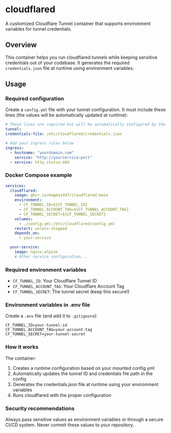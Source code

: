 # cloudflared

A customized Cloudflare Tunnel container that supports environment variables for tunnel credentials.

## Overview

This container helps you run cloudflared tunnels while keeping sensitive credentials out of your codebase. It generates the required `credentials.json` file at runtime using environment variables.

## Usage

### Required configuration

Create a `config.yml` file with your tunnel configuration. It must include these lines (the values will be automatically updated at runtime):

```yaml
# These lines are required but will be automatically configured by the container
tunnel:
credentials-file: /etc/cloudflared/credentials.json

# Add your ingress rules below
ingress:
  - hostname: "yourdomain.com"
    service: "http://yourservice:port"
  - service: http_status:404
```

### Docker Compose example

```yaml
services:
  cloudflared:
    image: ghcr.io/magma1447/cloudflared:main
    environment:
      - CF_TUNNEL_ID=${CF_TUNNEL_ID}
      - CF_TUNNEL_ACCOUNT_TAG=${CF_TUNNEL_ACCOUNT_TAG}
      - CF_TUNNEL_SECRET=${CF_TUNNEL_SECRET}
    volumes:
      - ./config.yml:/etc/cloudflared/config.yml
    restart: unless-stopped
    depends_on:
      - your-service

  your-service:
    image: nginx:alpine
    # Other service configuration...
```

### Required environment variables

- `CF_TUNNEL_ID`: Your Cloudflare Tunnel ID
- `CF_TUNNEL_ACCOUNT_TAG`: Your Cloudflare Account Tag
- `CF_TUNNEL_SECRET`: The tunnel secret (keep this secure!)

### Environment variables in .env file

Create a `.env` file (and add it to `.gitignore`):

```
CF_TUNNEL_ID=your-tunnel-id
CF_TUNNEL_ACCOUNT_TAG=your-account-tag
CF_TUNNEL_SECRET=your-tunnel-secret
```

### How it works

The container:
1. Creates a runtime configuration based on your mounted config.yml
2. Automatically updates the tunnel ID and credentials file path in the config
3. Generates the credentials.json file at runtime using your environment variables
4. Runs cloudflared with the proper configuration

### Security recommendations

Always pass sensitive values as environment variables or through a secure CI/CD system. Never commit these values to your repository.

